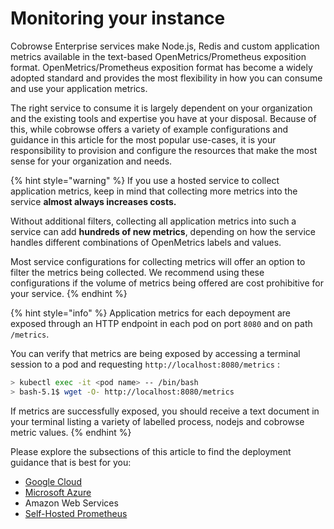 # Monitoring your instance

Cobrowse Enterprise services make Node.js, Redis and custom application metrics available in the text-based OpenMetrics/Prometheus exposition format. OpenMetrics/Prometheus exposition format has become a widely adopted standard and provides the most flexibility in how you can consume and use your application metrics.

The right service to consume it is largely dependent on your organization and the existing tools and expertise you have at your disposal. Because of this, while cobrowse offers a variety of example configurations and guidance in this article for the most popular use-cases, it is your responsibility to provision and configure the resources that make the most sense for your organization and needs.

{% hint style="warning" %}
If you use a hosted service to collect application metrics, keep in mind that collecting more metrics into the service **almost always increases costs.**&#x20;

Without additional filters, collecting all application metrics into such a service can add **hundreds of new metrics**, depending on how the service handles different combinations of OpenMetrics labels and values.

Most service configurations for collecting metrics will offer an option to filter the metrics being collected. We recommend using these configurations if the volume of metrics being offered are cost prohibitive for your service.
{% endhint %}

{% hint style="info" %}
Application metrics for each depoyment are exposed through an HTTP endpoint in each pod on port `8080` and on path `/metrics`.

You can verify that metrics are being exposed by accessing a terminal session to a pod and requesting `http://localhost:8080/metrics` :

```bash
> kubectl exec -it <pod name> -- /bin/bash
> bash-5.1$ wget -O- http://localhost:8080/metrics
```

If metrics are successfully exposed, you should receive a text document in your terminal listing a variety of labelled process, nodejs and cobrowse metric values.&#x20;
{% endhint %}

Please explore the subsections of this article to find the deployment guidance that is best for you:

* [Google Cloud](google-cloud.md)
* [Microsoft Azure](microsoft-azure.md)
* Amazon Web Services
* [Self-Hosted Prometheus](self-hosted-prometheus.md)

